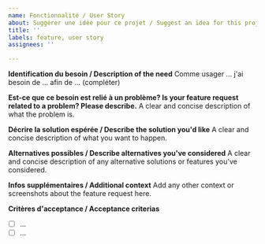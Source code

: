```yaml
---
name: Fonctionnalité / User Story
about: Suggérer une idée pour ce projet / Suggest an idea for this project
title: ''
labels: feature, user story
assignees: ''

---
```


**Identification du besoin / Description of the need**
Comme usager ... j'ai besoin de ... afin de ... (compléter)

**Est-ce que ce besoin est relié à un problème? Is your feature request related to a problem? Please describe.**
A clear and concise description of what the problem is.

**Décrire la solution espérée / Describe the solution you'd like**
A clear and concise description of what you want to happen.

**Alternatives possibles / Describe alternatives you've considered**
A clear and concise description of any alternative solutions or features you've considered.

**Infos supplémentaires / Additional context**
Add any other context or screenshots about the feature request here.

**Critères d'acceptance / Acceptance criterias**
- [ ] ...
- [ ] ...
